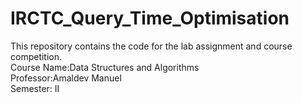 # IRCTC_Query_Time_Optimisation
This repository contains the code for the lab assignment and course competition.<br>
Course Name:Data Structures and Algorithms<br>
Professor:Amaldev Manuel <br>
Semester: II<br>
